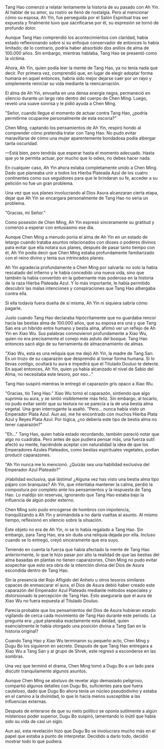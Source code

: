 
Tang Hao comenzó a relatar lentamente la historia de su pasado con Ah Yin. Al hablar de su amor, su rostro se llenó de nostalgia. Pero al mencionar cómo su esposa, Ah Yin, fue perseguida por el Salón Espiritual tras ser expuesta y finalmente tuvo que sacrificarse por él, su expresión se tornó de profundo dolor.

Aunque Tang Hao comprendió los acontecimientos con claridad, había estado reflexionando sobre si su enfoque conservador de entonces lo había limitado; de lo contrario, podría haber absorbido dos anillos de alma de 100.000 años. Sin embargo, mientras hablaba, Tang Hao se presentó como la víctima.

Ahora, Ah Yin, quien podía leer la mente de Tang Hao, ya no tenía nada que decir. Por primera vez, comprendió que, en lugar de elegir adoptar forma humana en aquel entonces, habría sido mejor dejarse caer por un rayo y simplemente reiniciar su vida mediante la reencarnación.

El alma de Ah Yin, envuelta en una densa energía negra, permaneció en silencio durante un largo rato dentro del cuerpo de Chen Ming. Luego, reveló una suave sonrisa y le pidió ayuda a Chen Ming.

"Señor, cuando llegue el momento de actuar contra Tang Hao, ¿podría permitirme ocuparme personalmente de esta escoria?"

Chen Ming, captando los pensamientos de Ah Yin, respiró hondo al comprender cómo pretendía tratar con Tang Hao. No pudo evitar maravillarse de cómo una mujer aparentemente bondadosa podía albergar tanta oscuridad.

—Está bien, pero tendrás que esperar hasta el momento adecuado. Hasta que yo te permita actuar, por mucho que lo odies, no debes hacer nada.

En cualquier caso, Ah Yin ahora estaba completamente unido a Chen Ming. Dado que planeaba unir a todos los Hierba Plateada Azul de los cuatro continentes como sus seguidores para que le brindaran su fe, acceder a su petición no fue un gran problema.

Una vez que sus planes involucrando al Dios Asura alcanzaran cierta etapa, dejar que Ah Yin se encargara personalmente de Tang Hao no sería un problema.

"Gracias, mi Señor."

Como posesión de Chen Ming, Ah Yin expresó sinceramente su gratitud y comenzó a esperar con entusiasmo ese día.

Aunque Chen Ming a menudo ponía el alma de Ah Yin en un estado de letargo cuando trataba asuntos relacionados con dioses o poderes divinos para evitar que ella notara sus planes, después de pasar tanto tiempo con él, Ah Yin podía decir que Chen Ming estaba profundamente familiarizado con el reino divino y tenía sus intrincados planes.

Ah Yin agradecía profundamente a Chen Ming por salvarla: no solo la había rescatado del infierno y le había concedido una nueva vida, sino que también la había convertido en la gobernante más poderosa en la historia de la raza Hierba Plateada Azul. Y lo más importante, le había permitido descubrir las malas intenciones y conspiraciones que Tang Hao albergaba contra ella.

Si ella todavía fuera dueña de sí misma, Ah Yin ni siquiera sabría cómo pagarle.

Justo cuando Tang Hao declaraba hipócritamente que no guardaba rencor hacia las bestias alma de 100.000 años, que su esposa era una y que Tang San era un híbrido entre humano y bestia alma, afirmó ver un reflejo de Ah Yin en Xiao Wu. Sus palabras conmovieron profundamente a Xiao Wu, quien no era precisamente el conejo más astuto del bosque. Tang Hao entonces sacó algo de su herramienta de almacenamiento de almas.

"Xiao Wu, esta es una reliquia que me dejó Ah Yin, la madre de Tang San. Es un trozo de su caparazón que desprendió al tomar forma humana. Si lo llevas contigo, ocultará tu aura e impedirá que el Titulado Douluo te detecte. En aquel entonces, Ah Yin, quien ya había alcanzado el nivel de Sabio del Alma, no necesitaba este tesoro, por eso..."

Tang Hao suspiró mientras le entregó el caparazón gris opaco a Xiao Wu.

"Gracias, tío Tang Hao." Xiao Wu tomó el caparazón, sintiendo que algo suprimía su aura, y se sintió visiblemente más feliz. Sin embargo, al tocarlo, no pudo evitar sentir que su textura no se parecía a la de una bestia alma vegetal. Una gran interrogante la asaltó. "Pero... nunca había visto un Emperador Plata Azul. Aun así, me he encontrado con muchos Hierba Plata Azul y Reyes Plata Azul. Por lógica, ¿no debería este tipo de bestia alma no tener caparazón?"

"Eh..." Tang Hao, quien había estado recordando, también pareció notar que algo no cuadraba. Pero antes de que pudiera pensar más, una fuerza sutil afectó su mente, haciéndole aceptar con naturalidad la idea de que los Emperadores Azules Plateados, como bestias espirituales vegetales, podían producir caparazones.

"Ah Yin nunca me lo mencionó. ¿Quizás sea una habilidad exclusiva del Emperador Azul Plateado?"

¡Habilidad exclusiva, qué lástima! ¿Alguna vez has visto una bestia alma tipo pájaro con branquias? Ah Yin, que intentaba mantener la calma, perdió la compostura por completo ante los pensamientos y la respuesta de Tang Hao. Lo maldijo sin reservas, ignorando que Tang Hao estaba bajo la influencia de algún poder externo.

Chen Ming solo pudo encogerse de hombros con impotencia, tranquilizando a Ah Yin y animándola a no darle vueltas al asunto. Al mismo tiempo, reflexionó en silencio sobre la situación.

Este objeto no era de Ah Yin, ni se lo había regalado a Tang Hao. Sin embargo, para Tang Hao, era sin duda una reliquia dejada por ella. Incluso cuando se lo entregó, creyó sinceramente que era suyo.

Teniendo en cuenta la fuerza que había afectado la mente de Tang Hao anteriormente, lo que le hizo pasar por alto la realidad de que las bestias del alma basadas en plantas no tienen caparazones, Chen Ming no pudo evitar sospechar que esto era obra de la intención divina del Dios de Asura escondida dentro de Tang Hao.

Sin la presencia del Rojo Afligido del Anhelo u otros tesoros similares capaces de enmascarar el aura, el Dios de Asura debió haber creado este caparazón del Emperador Azul Plateado mediante métodos especiales y distorsionado la percepción de Tang Hao. Esto aseguraría que el aura de Xiao Wu no fuera expuesta al Titulado Douluo.

Parecía probable que los pensamientos del Dios de Asura hubieran estado vigilando de cerca cada movimiento de Tang Hao durante este período. La pregunta era: ¿qué planeaba exactamente esta deidad, quien esencialmente le había otorgado una posición divina a Tang San en la historia original?

Cuando Tang Hao y Xiao Wu terminaron su pequeño acto, Chen Ming y Dugu Bo los siguieron en secreto. Después de que Tang Hao entregara a Xiao Wu a Tang San y al grupo de Shrek, este regresó a esconderse en las sombras.

Una vez que terminó el drama, Chen Ming tomó a Dugu Bo a un lado para discutir tranquilamente algunos asuntos.

Aunque Chen Ming se abstuvo de revelar algo demasiado peligroso, compartió algunos detalles con Dugu Bo, suficientes para que fuera cauteloso, dado que Dugu Bo ahora tenía un núcleo pseudodivino y estaba en el camino a la divinidad, lo que lo hacía menos susceptible a las influencias externas.

Después de enterarse de que su nieto político se oponía sutilmente a algún misterioso poder superior, Dugu Bo suspiró, lamentando lo inútil que había sido su vida de casi un siglo.

Aun así, esta revelación hizo que Dugu Bo se involucrara mucho más en el papel que estaba a punto de interpretar. Decidido a darlo todo, decidió mostrar todo lo que pudiera.